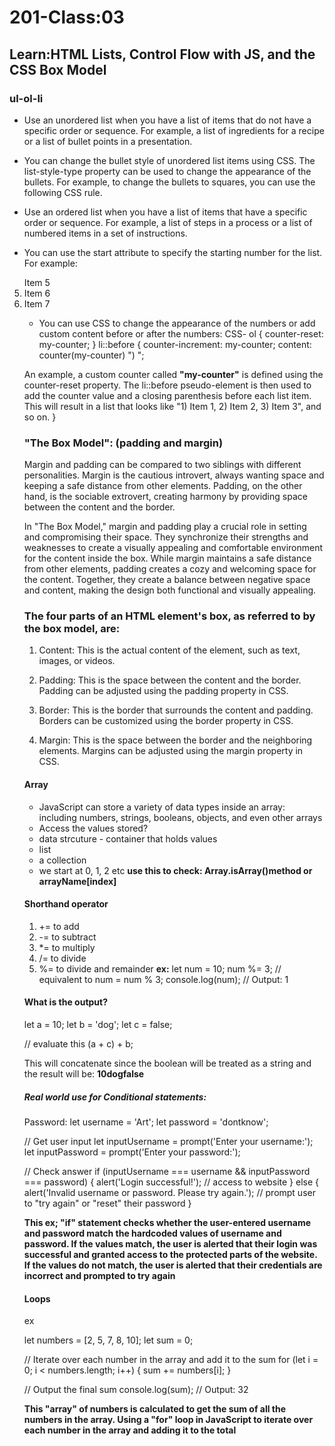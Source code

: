 # 201-Class:03
## Learn:HTML Lists, Control Flow with JS, and the CSS Box Model

### ul-ol-li

* Use an unordered list when you have a list of items that do not have a specific order or sequence. For example, a list of ingredients for a recipe or a list of bullet points in a presentation.

* You can change the bullet style of unordered list items using CSS. The list-style-type property can be used to change the appearance of the bullets. For example, to change the bullets to squares, you can use the following CSS rule.

* Use an ordered list when you have a list of items that have a specific order or sequence. For example, a list of steps in a process or a list of numbered items in a set of instructions.

* You can use the start attribute to specify the starting number for the list. For example: 

<ol start="5"
  <li>Item 5</li>
  <li>Item 6</li>
  <li>Item 7</li>

* You can use CSS to change the appearance of the numbers or add custom content before or after the numbers:
CSS-
ol {
  counter-reset: my-counter;
}
li::before {
  counter-increment: my-counter;
  content: counter(my-counter) ") ";

An example, a custom counter called **"my-counter"** is defined using the counter-reset property. The li::before pseudo-element is then used to add the counter value and a closing parenthesis before each list item. This will result in a list that looks like "1) Item 1, 2) Item 2, 3) Item 3", and so on.
}

### "The Box Model": (padding and margin)

Margin and padding can be compared to two siblings with different personalities. Margin is the cautious introvert, always wanting space and keeping a safe distance from other elements. Padding, on the other hand, is the sociable extrovert, creating harmony by providing space between the content and the border.

In "The Box Model," margin and padding play a crucial role in setting and compromising their space. They synchronize their strengths and weaknesses to create a visually appealing and comfortable environment for the content inside the box. While margin maintains a safe distance from other elements, padding creates a cozy and welcoming space for the content. Together, they create a balance between negative space and content, making the design both functional and visually appealing.

### The four parts of an HTML element's box, as referred to by the box model, are:

1. Content: This is the actual content of the element, such as text, images, or videos.

2. Padding: This is the space between the content and the border. Padding can be adjusted using the padding property in CSS.

3. Border: This is the border that surrounds the content and padding. Borders can be customized using the border property in CSS.

4. Margin: This is the space between the border and the neighboring elements. Margins can be adjusted using the margin property in CSS.

#### Array

* JavaScript can store a variety of data types inside an array: including numbers, strings, booleans, objects, and even other arrays
* Access the values stored?
* data strcuture - container that holds values
* list
* a collection
* we start at 0, 1, 2 etc
**use this to check: Array.isArray()method or arrayName[index]**

#### Shorthand operator

1. += to add 
2. -= to subtract
3. *= to multiply
4. /= to divide
5. %= to divide and remainder 
**ex:** 
let num = 10;
num %= 3; // equivalent to num = num % 3;
console.log(num); // Output: 1

 #### What is the output?
 
 let a = 10;
 let b = 'dog';
 let c = false;

 // evaluate this
 (a + c) + b;

 This will concatenate since the boolean will be treated as a string and the result will be:
 **10dogfalse**

 ##### Real world use for Conditional statements:

Password:
 let username = 'Art';
let password = 'dontknow';

// Get user input
let inputUsername = prompt('Enter your username:');
let inputPassword = prompt('Enter your password:');

// Check answer
if (inputUsername === username && inputPassword === password) {
  alert('Login successful!');
  // access to website
} else {
  alert('Invalid username or password. Please try again.');
  // prompt user to "try again" or "reset" their password
}

**This ex; "if" statement checks whether the user-entered username and password match the hardcoded values of username and password. If the values match, the user is alerted that their login was successful and granted access to the protected parts of the website. If the values do not match, the user is alerted that their credentials are incorrect and prompted to try again**

#### Loops

ex

let numbers = [2, 5, 7, 8, 10];
let sum = 0;

// Iterate over each number in the array and add it to the sum
for (let i = 0; i < numbers.length; i++) {
  sum += numbers[i];
}

// Output the final sum
console.log(sum); // Output: 32

**This "array" of numbers is calculated to get the sum of all the numbers in the array. Using a "for" loop in JavaScript to iterate over each number in the array and adding it to the total**
















